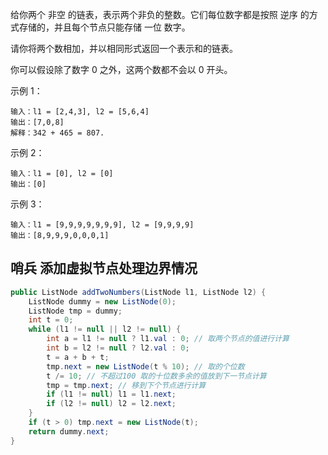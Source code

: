 给你两个 非空 的链表，表示两个非负的整数。它们每位数字都是按照 逆序 的方式存储的，并且每个节点只能存储 一位 数字。

请你将两个数相加，并以相同形式返回一个表示和的链表。

你可以假设除了数字 0 之外，这两个数都不会以 0 开头。

示例 1：
```
输入：l1 = [2,4,3], l2 = [5,6,4]
输出：[7,0,8]
解释：342 + 465 = 807.
```

示例 2：
```
输入：l1 = [0], l2 = [0]
输出：[0]
```

示例 3：
```
输入：l1 = [9,9,9,9,9,9,9], l2 = [9,9,9,9]
输出：[8,9,9,9,0,0,0,1]
```

## 哨兵 添加虚拟节点处理边界情况

```java
public ListNode addTwoNumbers(ListNode l1, ListNode l2) {
    ListNode dummy = new ListNode(0);
    ListNode tmp = dummy;
    int t = 0;
    while (l1 != null || l2 != null) {
        int a = l1 != null ? l1.val : 0; // 取两个节点的值进行计算
        int b = l2 != null ? l2.val : 0;
        t = a + b + t;
        tmp.next = new ListNode(t % 10); // 取的个位数
        t /= 10; // 不超过100 取的十位数多余的值放到下一节点计算
        tmp = tmp.next; // 移到下个节点进行计算
        if (l1 != null) l1 = l1.next;
        if (l2 != null) l2 = l2.next;
    }
    if (t > 0) tmp.next = new ListNode(t);
    return dummy.next;
}
```
